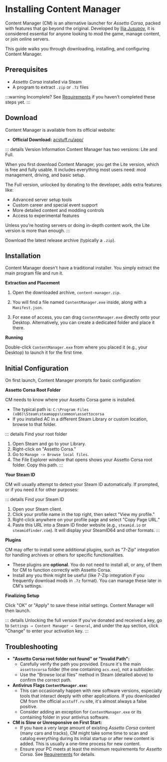 # Installing Content Manager

Content Manager (CM) is an alternative launcher for _Assetto Corsa_, packed with features that go beyond the original. Developed by [Ilja Jusupov](../../../creators/ilja-jusupov), it is considered essential for anyone looking to mod the game, manage content, or join online servers.

This guide walks you through downloading, installing, and configuring Content Manager.

## Prerequisites

- _Assetto Corsa_ installed via Steam
- A program to extract `.zip` or `.7z` files

:::warning Incomplete?
See [Requirements](../requirements) if you haven’t completed these steps yet.
:::

## Download

Content Manager is available from its official website:

- **Official Download:** [acstuff.ru/app/](https://acstuff.ru/app/)

::: details Version Information
Content Manager has two versions: Lite and Full.

When you first download Content Manager, you get the Lite version, which is free and fully usable. It includes everything most users need: mod management, driving, and basic setup.

The Full version, unlocked by donating to the developer, adds extra features like:

- Advanced server setup tools
- Custom career and special event support
- More detailed content and modding controls
- Access to experimental features

Unless you're hosting servers or doing in-depth content work, the Lite version is more than enough.
:::

Download the latest release archive (typically a `.zip`).

## Installation

Content Manager doesn't have a traditional installer. You simply extract the main program file and run it.

**Extraction and Placement**

1.  Open the downloaded archive, `content-manager.zip`.
2.  You will find a file named `ContentManager.exe` inside, along with a `Manifest.json`.
3.  For ease of access, you can drag `ContentManager.exe` directly onto your Desktop. Alternatively, you can create a dedicated folder and place it there.

    <!-- Placeholder for a screenshot of dragging Content Manager.exe to Desktop or a folder -->
    <!-- <img src="/images/guides/cm-extract-desktop.png" alt="Dragging Content Manager.exe"> -->

**Running**

Double-click `ContentManager.exe` from where you placed it (e.g., your Desktop) to launch it for the first time.

## Initial Configuration

On first launch, Content Manager prompts for basic configuration:

**Assetto Corsa Root Folder**

CM needs to know where your Assetto Corsa game is installed.

- The typical path is: `C:\Program Files (x86)\Steam\steamapps\common\assettocorsa`
- If you installed AC in a different Steam Library or custom location, browse to that folder.

::: details Find your root folder

1. Open Steam and go to your Library.
2. Right-click on "Assetto Corsa."
3. Go to `Manage -> Browse local files`.
4. The File Explorer window that opens shows your Assetto Corsa root folder. Copy this path.
   :::

<!-- Placeholder for a screenshot of CM asking for AC root path -->
<!-- <img src="/images/guides/cm-ac-root-prompt.png" alt="Content Manager asking for Assetto Corsa root path"> -->

**Your Steam ID**

CM will usually attempt to detect your Steam ID automatically. If prompted, or if you need it for other purposes:

::: details Find your Steam ID

1. Open your Steam client.
2. Click your profile name in the top right, then select "View my profile."
3. Right-click anywhere on your profile page and select "Copy Page URL."
4. Paste this URL into a Steam ID finder website (e.g., `steamid.io` or `steamidfinder.com`). It will display your SteamID64 and other formats.
   :::

**Plugins**

CM may offer to install some additional plugins, such as "7-Zip" integration for handling archives or others for specific functionalities.

- These plugins are **optional**. You do not need to install all, or any, of them for CM to function correctly with Assetto Corsa.
- Install any you think might be useful (like 7-Zip integration if you frequently download mods in `.7z` format). You can manage these later in CM's settings.

<!-- Placeholder for a screenshot of CM initial settings screen, possibly highlighting the optional plugins -->
<!-- <img src="/images/guides/cm-initial-settings-plugins.png" alt="Content Manager initial settings screen with plugin options"> -->

**Finalizing Setup**

Click "OK" or "Apply" to save these initial settings. Content Manager will then launch.

::: details Unlocking the full version
If you've donated and received a key, go to `Settings → Content Manager → General`, and under the `App` section, click "Change" to enter your activation key.
:::

## Troubleshooting

- **"Assetto Corsa root folder not found" or "Invalid Path":**
  - Carefully verify the path you provided. Ensure it's the main `assettocorsa` folder (the one containing `acs.exe`), not a subfolder.
  - Use the "Browse local files" method in Steam (detailed above) to confirm the correct path.
- **Antivirus Flags `ContentManager.exe`:**
  - This can occasionally happen with new software versions, especially tools that interact deeply with other applications. If you downloaded CM from the official `acstuff.ru` site, it's almost always a false positive.
  - Consider adding an exception for `ContentManager.exe` or its containing folder in your antivirus software.
- **CM is Slow or Unresponsive on First Start:**
  - If you have a very large amount of existing _Assetto Corsa_ content (many cars and tracks), CM might take some time to scan and catalog everything during its initial startup or after new content is added. This is usually a one-time process for new content.
  - Ensure your PC meets at least the minimum requirements for _Assetto Corsa_. See [Requirements](../requirements) for details.
